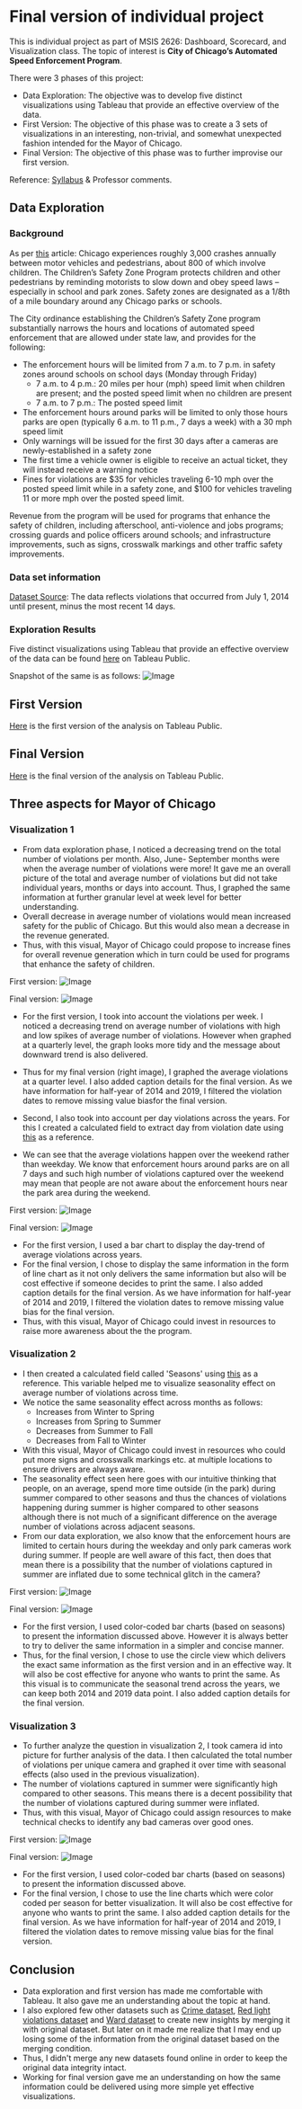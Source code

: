 # Final version of individual project

This is individual project as part of MSIS 2626: Dashboard, Scorecard, and Visualization class. The topic of interest is **City of Chicago’s Automated Speed Enforcement Program**.

There were 3 phases of this project:
* Data Exploration: The objective was to develop five distinct visualizations using Tableau that provide an effective overview of the data.
* First Version: The objective of this phase was to create a 3 sets of visualizations in an interesting, non-trivial, and somewhat unexpected
fashion intended for the Mayor of Chicago.
* Final Version: The objective of this phase was to further improvise our first version.

Reference: [Syllabus](https://github.com/mschermann/msis2629spring2019) & Professor comments.

## Data Exploration

### Background

As per [this](https://www.chicago.gov/city/en/depts/cdot/supp_info/children_s_safetyzoneporgramautomaticspeedenforcement.html) article: Chicago experiences roughly 3,000 crashes annually between motor vehicles and pedestrians, about 800 of which involve children. The Children’s Safety Zone Program protects children and other pedestrians by reminding motorists to slow down and obey speed laws – especially in school and park zones. Safety zones are designated as a 1/8th of a mile boundary around any Chicago parks or schools.

The City ordinance establishing the Children’s Safety Zone program substantially narrows the hours and locations of automated speed enforcement that are allowed under state law, and provides for the following:
* The enforcement hours will be limited from 7 a.m. to 7 p.m. in safety zones around schools on school days (Monday through Friday)
  * 7 a.m. to 4 p.m.: 20 miles per hour (mph) speed limit when children are present; and the posted speed limit when no children are present
  * 7 a.m. to 7 p.m.: The posted speed limit
* The enforcement hours around parks will be limited to only those hours parks are open (typically 6 a.m. to 11 p.m., 7 days a week) with a 30 mph speed limit
* Only warnings will be issued for the first 30 days after a cameras are newly-established in a safety zone
* The first time a vehicle owner is eligible to receive an actual ticket, they will instead receive a warning notice
* Fines for violations are $35 for vehicles traveling 6-10 mph over the posted speed limit while in a safety zone, and $100 for vehicles traveling 11 or more mph over the posted speed limit.  

Revenue from the program will be used for programs that enhance the safety of children, including afterschool, anti-violence and jobs programs; crossing guards and police officers around schools; and infrastructure improvements, such as signs, crosswalk markings and other traffic safety improvements.

### Data set information

[Dataset Source](https://data.cityofchicago.org/Transportation/Speed-Camera-Violations/hhkd-xvj4): The data reflects violations that occurred from July 1, 2014 until present, minus the most recent 14 days. 

### Exploration Results
Five distinct visualizations using Tableau that provide an effective overview of the data can be found [here](https://public.tableau.com/profile/bharati.malik#!/vizhome/Individual_Project_Visuals_1/SingleView) on Tableau Public.

Snapshot of the same is as follows: 
![Image](https://github.com/bharatimalik/Speed_Camera_Violations/blob/master/Phase1.JPG)

## First Version

[Here](https://public.tableau.com/profile/bharati.malik#!/vizhome/Individual_Project_Visuals_2/FindingsforMayorofChicago) is the first version of the analysis on Tableau Public.

## Final Version

[Here](https://public.tableau.com/profile/bharati.malik#!/vizhome/Individual_Project_Visuals_2/FFindingsforMayorofChicago) is the final version of the analysis on Tableau Public.

## Three aspects for Mayor of Chicago

### Visualization 1

* From data exploration phase, I noticed a decreasing trend on the total number of violations per month. Also, June- September months were when the average number of violations were more! It gave me an overall picture of the total and average number of violations but did not take individual years, months or days into account. Thus, I graphed the same information at further granular level at week level for better understanding.
* Overall decrease in average number of violations would mean increased safety for the public of Chicago. But this would also mean a decrease in the revenue generated. 
* Thus, with this visual, Mayor of Chicago could propose to increase fines for overall revenue generation which in turn could be used for programs that enhance the safety of children. 

First version:
![Image](https://github.com/bharatimalik/Speed_Camera_Violations/blob/master/Week.JPG)

Final version:
![Image](https://github.com/bharatimalik/Speed_Camera_Violations/blob/master/1.JPG)

 * For the first version, I took into account the violations per week. I noticed a decreasing trend on average number of violations with high and low spikes of average number of violations. However when graphed at a quarterly level, the graph looks more tidy and the message about downward trend is also delivered. 
 * Thus for my final version (right image), I graphed the average violations at a quarter level. I also added caption details for the final version. As we have information for half-year of 2014 and 2019, I filtered the violation dates to remove missing value biasfor the final version.

* Second, I also took into account per day violations across the years. For this I created a calculated field to extract day from violation date using [this](https://community.tableau.com/thread/147716) as a reference. 
* We can see that the average violations happen over the weekend rather than weekday. We know that enforcement hours around parks are on all 7 days and such high number of violations captured over the weekend may mean that people are not aware about the enforcement hours near the park area during the weekend. 

First version:
![Image](https://github.com/bharatimalik/Speed_Camera_Violations/blob/master/Day.JPG)

Final version:
![Image](https://github.com/bharatimalik/Speed_Camera_Violations/blob/master/2.JPG)

* For the first version, I used a bar chart to display the day-trend of average violations across years.
* For the final version, I chose to display the same information in the form of line chart as it not only delivers the same information but also will be cost effective if someone decides to print the same. I also added caption details for the final version. As we have information for half-year of 2014 and 2019, I filtered the violation dates to remove missing value bias for the final version. 
* Thus, with this visual, Mayor of Chicago could invest in resources to raise more awareness about the the program. 

### Visualization 2

* I then created a calculated field called 'Seasons' using [this](https://community.tableau.com/thread/158738) as a reference. This variable helped me to visualize seasonality effect on average number of violations across time. 
* We notice the same seasonality effect across months as follows:
  * Increases from Winter to Spring
  * Increases from Spring to Summer
  * Decreases from Summer to Fall
  * Decreases from Fall to Winter
* With this visual, Mayor of Chicago could invest in resources who could put more signs and crosswalk markings etc. at multiple locations to ensure drivers are always aware.
* The seasonality effect seen here goes with our intuitive thinking that people, on an average, spend more time outside (in the park) during summer compared to other seasons and thus the chances of violations happening during summer is higher compared to other seasons although there is not much of a significant difference on the average number of violations across adjacent seasons.
* From our data exploration, we also know that the enforcement hours are limited to certain hours during the weekday and only park cameras work during summer. If people are well aware of this fact, then does that mean there is a possibility that the number of violations captured in summer are inflated due to some technical glitch in the camera?

First version:
![Image](https://github.com/bharatimalik/Speed_Camera_Violations/blob/master/Monthly.JPG)

Final version:
![Image](https://github.com/bharatimalik/Speed_Camera_Violations/blob/master/3.JPG)

* For the first version, I used color-coded bar charts (based on seasons) to present the information discussed above. However it is always better to try to deliver the same information in a simpler and concise manner.
* Thus, for the final version, I chose to use the circle view which delivers the exact same information as the first version and in an effective way. It will also be cost effective for anyone who wants to print the same. As this visual is to communicate the seasonal trend across the years, we can keep both 2014 and 2019 data point. I also added caption details for the final version.

### Visualization 3

* To further analyze the question in visualization 2, I took camera id into picture for further analysis of the data. I then calculated the total number of violations per unique camera and graphed it over time with seasonal effects (also used in the previous visualization). 
* The number of violations captured in summer were significantly high compared to other seasons. This means there is a decent possibility that the number of violations captured during summer were inflated.
* Thus, with this visual, Mayor of Chicago could assign resources to make technical checks to identify any bad cameras over good ones.

First version:
![Image](https://github.com/bharatimalik/Speed_Camera_Violations/blob/master/Camera.JPG)

Final version:
![Image](https://github.com/bharatimalik/Speed_Camera_Violations/blob/master/4.JPG)

* For the first version, I used color-coded bar charts (based on seasons) to present the information discussed above. 
* For the final version, I chose to use the line charts which were color coded per season for better visualization. It will also be cost effective for anyone who wants to print the same. I also added caption details for the final version. As we have information for half-year of 2014 and 2019, I filtered the violation dates to remove missing value bias for the final version.

## Conclusion

* Data exploration and first version has made me comfortable with Tableau. It also gave me an understanding about the topic at hand.
* I also explored few other datasets such as [Crime dataset](https://data.cityofchicago.org/Public-Safety/Crimes-2001-to-present/ijzp-q8t2), [Red light violations dataset](https://data.cityofchicago.org/Transportation/Red-Light-Camera-Violations/spqx-js37) and [Ward dataset](https://data.cityofchicago.org/Facilities-Geographic-Boundaries/Ward-Offices/htai-wnw4) to create new insights by merging it with original dataset. But later on it made me realize that I may end up losing some of the information from the original dataset based on the merging condition. 
* Thus, I didn't merge any new datasets found online in order to keep the original data integrity intact.
* Working for final version gave me an understanding on how the same information could be delivered using more simple yet effective visualizations.
